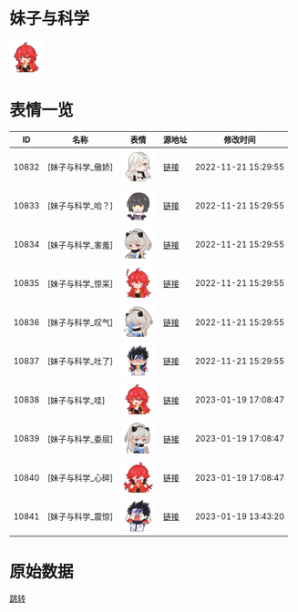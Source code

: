 # 妹子与科学

<img src="./cover.png" height="60" alt="cover" />

# 表情一览

|ID|名称|表情|源地址|修改时间|
|----|----|----|----|----|
|10832|[妹子与科学_傲娇]|<img src="./pic/010832_%5B妹子与科学_傲娇%5D.png" height="60" alt="傲娇"/>|[链接](http://i0.hdslb.com/bfs/emote/bf251e2460e4172053f11d7d7d07bc25a3e5029c.png)|2022-11-21 15:29:55|
|10833|[妹子与科学_哈？]|<img src="./pic/010833_%5B妹子与科学_哈？%5D.png" height="60" alt="哈？"/>|[链接](http://i0.hdslb.com/bfs/emote/32be7a08d54e0e078127cfd81fda49649187e6ba.png)|2022-11-21 15:29:55|
|10834|[妹子与科学_害羞]|<img src="./pic/010834_%5B妹子与科学_害羞%5D.png" height="60" alt="害羞"/>|[链接](http://i0.hdslb.com/bfs/emote/2adeea8bc839e70002f66b67b467db3f4a5c3868.png)|2022-11-21 15:29:55|
|10835|[妹子与科学_惊呆]|<img src="./pic/010835_%5B妹子与科学_惊呆%5D.png" height="60" alt="惊呆"/>|[链接](http://i0.hdslb.com/bfs/emote/6b3e3330ae0f0c15474f2cca7b794f723cad6b58.png)|2022-11-21 15:29:55|
|10836|[妹子与科学_叹气]|<img src="./pic/010836_%5B妹子与科学_叹气%5D.png" height="60" alt="叹气"/>|[链接](http://i0.hdslb.com/bfs/emote/ee7d452c73859bf0be230c75aaba9213adeb648a.png)|2022-11-21 15:29:55|
|10837|[妹子与科学_吐了]|<img src="./pic/010837_%5B妹子与科学_吐了%5D.png" height="60" alt="吐了"/>|[链接](http://i0.hdslb.com/bfs/emote/b4cafcf2d9939f5ea3c8629ae9abe306056b9579.png)|2022-11-21 15:29:55|
|10838|[妹子与科学_哇]|<img src="./pic/010838_%5B妹子与科学_哇%5D.png" height="60" alt="哇"/>|[链接](http://i0.hdslb.com/bfs/emote/60cae2cbbe879a38d479b1152bf346dd7918916b.png)|2023-01-19 17:08:47|
|10839|[妹子与科学_委屈]|<img src="./pic/010839_%5B妹子与科学_委屈%5D.png" height="60" alt="委屈"/>|[链接](http://i0.hdslb.com/bfs/emote/4b89fb7d775f94749b71613266f661c6e0de6590.png)|2023-01-19 17:08:47|
|10840|[妹子与科学_心碎]|<img src="./pic/010840_%5B妹子与科学_心碎%5D.png" height="60" alt="心碎"/>|[链接](http://i0.hdslb.com/bfs/emote/4ef2281bf698466d3deac6408c44bdab9d4ab028.png)|2023-01-19 17:08:47|
|10841|[妹子与科学_震惊]|<img src="./pic/010841_%5B妹子与科学_震惊%5D.png" height="60" alt="震惊"/>|[链接](http://i0.hdslb.com/bfs/emote/aabffcdf77cb462f7ac3d9fe7610be3a014bcd4f.png)|2023-01-19 13:43:20|

# 原始数据

[跳转](./raw.json)

